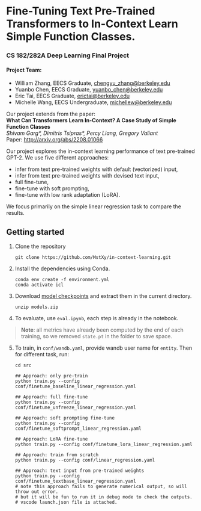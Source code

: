 # Fine-Tuning Text Pre-Trained Transformers to In-Context Learn Simple Function Classes.

### CS 182/282A Deep Learning Final Project

#### Project Team:
- William Zhang, EECS Graduate, [chengyu_zhang@berkeley.edu](mailto:chengyu_zhang@berkeley.edu)
- Yuanbo Chen, EECS Graduate, [yuanbo_chen@berkeley.edu](mailto:yuanbo_chen@berkeley.edu)
- Eric Tai, EECS Graduate, [erictai@berkeley.edu](mailto:erictai@berkeley.edu)
- Michelle Wang, EECS Undergraduate,  [michellew@berkeley.edu](mailto:michellew@berkeley.edu)


Our project extends from the paper: <br>
**What Can Transformers Learn In-Context? A Case Study of Simple Function Classes** <br>
*Shivam Garg\*, Dimitris Tsipras\*, Percy Liang, Gregory Valiant* <br>
Paper: http://arxiv.org/abs/2208.01066 <br>

Our project explores the in-context learning performance of text pre-trained GPT-2. We use five different approaches: 

- infer from text pre-trained weights with default (vectorized) input,
- infer from text pre-trained weights with devised text input,
- full fine-tune,
- fine-tune with soft prompting,
- fine-tune with low rank adaptation (LoRA). 

We focus primarily on the simple linear regression task to compare the results. 

## Getting started
1. Clone the repository
    ```
    git clone https://github.com/MstXy/in-context-learning.git
    ```

2. Install the dependencies using Conda.

    ```
    conda env create -f environment.yml
    conda activate icl
    ```

3. Download [model checkpoints](https://drive.google.com/file/d/15l2CPrhuiVSmrYG7C3TSfCnPiKKkPiqg/view?usp=drive_link) and extract them in the current directory.

    ```
    unzip models.zip
    ```

4. To evaluate, use `eval.ipynb`, each step is already in the notebook. 
> **Note**: all metrics have already been computed by the end of each training, so we removed `state.pt` in the folder to save space. 

5. To train, in `conf/wandb.yaml`, provide wandb user name for `entity`. Then for different task, run:

    ```
    cd src

    ## Approach: only pre-train
    python train.py --config conf/finetune_baseline_linear_regression.yaml
    
    ## Approach: full fine-tune
    python train.py --config conf/finetune_unfreeze_linear_regression.yaml

    ## Approach: soft prompting fine-tune
    python train.py --config conf/finetune_softprompt_linear_regression.yaml

    ## Approach: LoRA fine-tune
    python train.py --config conf/finetune_lora_linear_regression.yaml

    ## Approach: train from scratch
    python train.py --config conf/linear_regression.yaml

    ## Approach: text input from pre-trained weights
    python train.py --config conf/finetune_textbase_linear_regression.yaml
    # note this approach fails to generate numerical output, so will throw out error.
    # but it will be fun to run it in debug mode to check the outputs.
    # vscode launch.json file is attached. 
    ```

